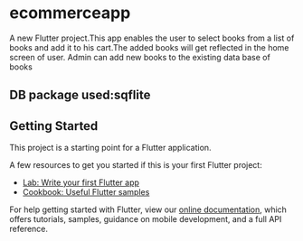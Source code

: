 # ecommerceapp

A new Flutter project.This app enables the user to select books from a list of books and add it to his cart.The added books will get reflected in the home screen of user.
Admin can add new books to the existing data base of books

## DB package used:sqflite


## Getting Started

This project is a starting point for a Flutter application.

A few resources to get you started if this is your first Flutter project:

- [Lab: Write your first Flutter app](https://flutter.dev/docs/get-started/codelab)
- [Cookbook: Useful Flutter samples](https://flutter.dev/docs/cookbook)

For help getting started with Flutter, view our
[online documentation](https://flutter.dev/docs), which offers tutorials,
samples, guidance on mobile development, and a full API reference.
